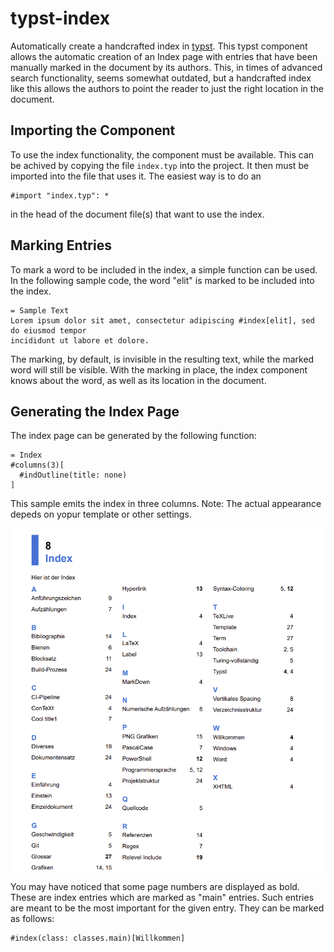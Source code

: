 # typst-index

Automatically create a handcrafted index in [typst](https://typst.app/).
This typst component allows the automatic creation of an Index page with entries
that have been manually marked in the document by its authors. This, in times
of advanced search functionality, seems somewhat outdated, but a handcrafted index
like this allows the authors to point the reader to just the right location in the
document.


## Importing the Component

To use the index functionality, the component must be available. This
can be achived by copying the file `index.typ` into the project. It then must be
imported into the file that uses it. The easiest way is to do an

```typ
#import "index.typ": *
```

in the head of the document file(s) that want to use the index.

## Marking Entries

To mark a word to be included in the index, a simple function can be used. In the
following sample code, the word "elit" is marked to be included into the index.

```typ
= Sample Text
Lorem ipsum dolor sit amet, consectetur adipiscing #index[elit], sed do eiusmod tempor
incididunt ut labore et dolore.
```

The marking, by default, is invisible in the resulting text, while the marked word
will still be visible. With the marking in place, the index component knows about
the word, as well as its location in the document.

## Generating the Index Page

The index page can be generated by the following function:

```typ
= Index
#columns(3)[
  #indOutline(title: none)
]
```

This sample emits the index in three columns.
Note: The actual appearance depeds on yopur template or other settings.

![Index page](./Global/Pics/SampleIndex.png)

You may have noticed that some page numbers are displayed as bold. These are index entries which are marked as "main" entries. Such entries are meant to be the most important for the given entry. They can be marked as follows:

```typ
#index(class: classes.main)[Willkommen]
```

